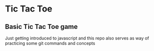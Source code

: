 # Tic Tac Toe
## Basic Tic Tac Toe game
Just getting introduced to javascript and this repo also serves as way of practicing some git commands and concepts
